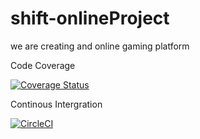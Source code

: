 # shift-onlineProject
we are creating and online gaming platform

Code Coverage

[![Coverage Status](https://coveralls.io/repos/github/Phathumzi/shift-onlineProject/badge.svg?branch=master)](https://coveralls.io/github/Phathumzi/shift-onlineProject?branch=master)

Continous Intergration

[![CircleCI](https://dl.circleci.com/status-badge/img/gh/Phathumzi/shift-onlineProject/tree/master.svg?style=svg)](https://dl.circleci.com/status-badge/redirect/gh/Phathumzi/shift-onlineProject/tree/master)
